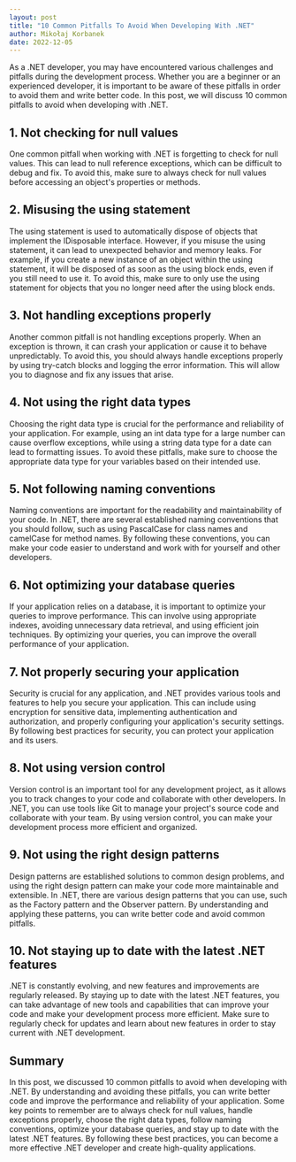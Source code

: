 ```yaml
---
layout: post
title: "10 Common Pitfalls To Avoid When Developing With .NET"
author: Mikołaj Korbanek
date: 2022-12-05
---
```


As a .NET developer, you may have encountered various challenges and pitfalls during the development process. Whether you are a beginner or an experienced developer, it is important to be aware of these pitfalls in order to avoid them and write better code. In this post, we will discuss 10 common pitfalls to avoid when developing with .NET.

## 1. Not checking for null values

One common pitfall when working with .NET is forgetting to check for null values. This can lead to null reference exceptions, which can be difficult to debug and fix. To avoid this, make sure to always check for null values before accessing an object's properties or methods.

## 2. Misusing the using statement

The using statement is used to automatically dispose of objects that implement the IDisposable interface. However, if you misuse the using statement, it can lead to unexpected behavior and memory leaks. For example, if you create a new instance of an object within the using statement, it will be disposed of as soon as the using block ends, even if you still need to use it. To avoid this, make sure to only use the using statement for objects that you no longer need after the using block ends.

## 3. Not handling exceptions properly

Another common pitfall is not handling exceptions properly. When an exception is thrown, it can crash your application or cause it to behave unpredictably. To avoid this, you should always handle exceptions properly by using try-catch blocks and logging the error information. This will allow you to diagnose and fix any issues that arise.

## 4. Not using the right data types

Choosing the right data type is crucial for the performance and reliability of your application. For example, using an int data type for a large number can cause overflow exceptions, while using a string data type for a date can lead to formatting issues. To avoid these pitfalls, make sure to choose the appropriate data type for your variables based on their intended use.

## 5. Not following naming conventions

Naming conventions are important for the readability and maintainability of your code. In .NET, there are several established naming conventions that you should follow, such as using PascalCase for class names and camelCase for method names. By following these conventions, you can make your code easier to understand and work with for yourself and other developers.

## 6. Not optimizing your database queries

If your application relies on a database, it is important to optimize your queries to improve performance. This can involve using appropriate indexes, avoiding unnecessary data retrieval, and using efficient join techniques. By optimizing your queries, you can improve the overall performance of your application.

## 7. Not properly securing your application

Security is crucial for any application, and .NET provides various tools and features to help you secure your application. This can include using encryption for sensitive data, implementing authentication and authorization, and properly configuring your application's security settings. By following best practices for security, you can protect your application and its users.

## 8. Not using version control

Version control is an important tool for any development project, as it allows you to track changes to your code and collaborate with other developers. In .NET, you can use tools like Git to manage your project's source code and collaborate with your team. By using version control, you can make your development process more efficient and organized.

## 9. Not using the right design patterns

Design patterns are established solutions to common design problems, and using the right design pattern can make your code more maintainable and extensible. In .NET, there are various design patterns that you can use, such as the Factory pattern and the Observer pattern. By understanding and applying these patterns, you can write better code and avoid common pitfalls.

## 10. Not staying up to date with the latest .NET features

.NET is constantly evolving, and new features and improvements are regularly released. By staying up to date with the latest .NET features, you can take advantage of new tools and capabilities that can improve your code and make your development process more efficient. Make sure to regularly check for updates and learn about new features in order to stay current with .NET development.

## Summary 

In this post, we discussed 10 common pitfalls to avoid when developing with .NET. By understanding and avoiding these pitfalls, you can write better code and improve the performance and reliability of your application. Some key points to remember are to always check for null values, handle exceptions properly, choose the right data types, follow naming conventions, optimize your database queries, and stay up to date with the latest .NET features. By following these best practices, you can become a more effective .NET developer and create high-quality applications.